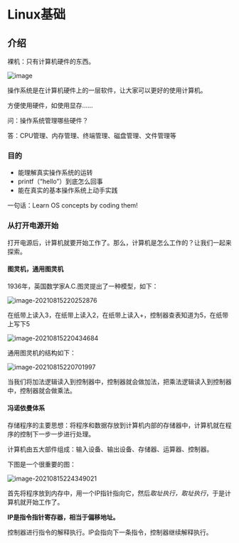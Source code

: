 # Linux基础

## 介绍

裸机：只有计算机硬件的东西。

![image](https://github.com/kuangdi1992/Interview-knowledge/blob/master/Picture/linux/image-20210815213517106.png)

操作系统是在计算机硬件上的一层软件，让大家可以更好的使用计算机。

方便使用硬件，如使用显存……

问：操作系统管理哪些硬件？

答：CPU管理、内存管理、终端管理、磁盘管理、文件管理等



### 目的

- 能理解真实操作系统的运转
- printf（“hello”）到底怎么回事
- 能在真实的基本操作系统上动手实践

一句话：Learn OS concepts by coding them!

### 从打开电源开始

打开电源后，计算机就要开始工作了。那么，计算机是怎么工作的？让我们一起来探索。

#### 图灵机，通用图灵机

1936年，英国数学家A.C.图灵提出了一种模型，如下：

![image-20210815220252876](https://github.com/kuangdi1992/Interview-knowledge/blob/master/Picture/linux/image-20210815220252876.png)

在纸带上读入3，在纸带上读入2，在纸带上读入+，控制器查表知道为5，在纸带上写下5

![image-20210815220434684](https://github.com/kuangdi1992/Interview-knowledge/blob/master/Picture/linux/image-20210815220434684.png)

通用图灵机的结构如下：

![image-20210815220701997](https://github.com/kuangdi1992/Interview-knowledge/blob/master/Picture/linux/image-20210815220701997.png)

当我们将加法逻辑读入到控制器中，控制器就会做加法，把乘法逻辑读入到控制器中，控制器就会做乘法。

#### 冯诺依曼体系

存储程序的主要思想：将程序和数据存放到计算机内部的存储器中，计算机就在程序的控制下一步一步进行处理。

计算机由五大部件组成：输入设备、输出设备、存储器、运算器、控制器。

下图是一个很重要的图：

![image-20210815224349021](https://github.com/kuangdi1992/Interview-knowledge/blob/master/Picture/linux/image-20210815224349021.png)

首先将程序放到内存中，用一个IP指针指向它，然后*取址执行，取址执行*，于是计算机就开始工作了。

**IP是指令指针寄存器，相当于偏移地址。**

控制器进行指令的解释执行。IP会指向下一条指令，控制器继续解释执行。